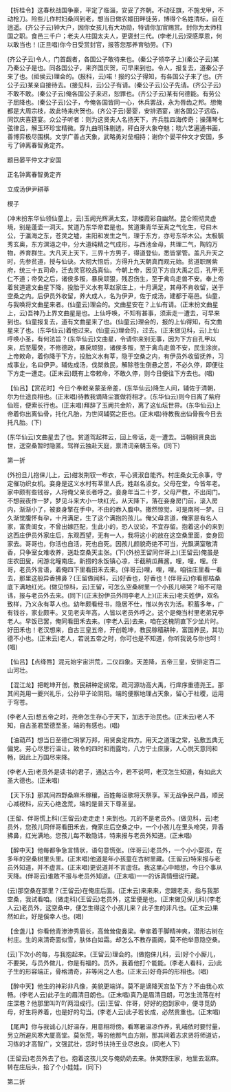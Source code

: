 <!-- { "loadSidebar": true } -->
【折桂令】这春秋战国争豪，平定了临淄，安妥了齐朝。不动征旗，不施戈甲，不动枪刀。险些儿作村妇桑间到老，想当日做农姬田畔徒劳，博得个名姓清标，自在逍遥。(齐公子云)钟大户，因你女孩儿有大功勋，特请你加官赐赏。封你为太师柱国之职。食邑三千户；老夫人柱国太夫人，更褒封三代。(孛老儿云)深感厚恩，何以敢当也！(正旦唱)你今日受赏封官，报答您那养育劬劳。(下)

(齐公子云)令人，门首觑者，各国公子敢待来也。(秦公子领卒子上)(秦公子云)某乃秦公子是也。同各国公子，来齐国庆贺，可早来到也。令人，报复去，道秦公子来了也。(祗侯云)理会的。(报科，云)喏！报的公子得知，有各国公子来了也。(齐公子云)某亲自接待去。(接见科，云)公子有请。(秦公子云)公子先请。(齐公子云)不敢不敢。(秦公子云)俺各国公子来迟，恕罪也。(齐公子云)某有何德能。有劳公子屈降也。(秦公子云)公子，今俺各国皆同一心，休兵罢战，永为唇齿之邦。想俺都是大周宗枝，故此特来庆贺也。(齐公子云)晏婴，安排酒宴，谢各国公子远临，同饮庆喜筵宴。众公子听者：则为这贤夫人名扬天下，齐兵胜四海传奇；操蒲琴七弦律吕，解玉环珍宝精微。穿九曲明珠剔透，秤白牙大象夺魅；晓六艺遍通书画，善博弈极尽围棋。文学广善占天象，武略勇对垒相持；谢你个晏平仲文才安国，多亏了钟离春智勇定齐。

题目晏平仲文才安国

正名钟离春智勇定齐
　




立成汤伊尹耕莘

楔子

(冲末扮东华仙领仙童上，云)玉阙光辉满太玄，琼楼霞彩自幽然。昆仑照彻灵虚境，别是蓬壶一洞天。贫道乃东华帝君是也。贫道秉青华至真之气化生，号曰木公，于瀛海之东，苍灵之墟，主阳和发生之气，理于东方，亦号东华木公。太极毓秀玄奥，东方溟浥之中，分大道纯精之气成形，与西池金母，共理二气，陶钧万物，养育群生。大凡天上天下，三界十方男子，得道登仙，悉皆掌管。盖凡升天之时，先参贫道，授与仙诀。大彻大悟后，方得升九天朝真而观元始。贫道职居紫府，统三十五司命，迁去灵官校品真仙。今朝上帝，因见下方自大禹之后，孔甲无仁不道；帝癸之后，诸侯多叛，暴戾顽狠，残忍伤生，至于禽鸟走兽不安。奉上帝着贫道遣文曲星下降，投胎于义水有莘赵家庄上，十月满足，其母不肯收留，送于空桑之内。后伊员外收留，养大成人，名为伊尹，佐于成汤，建都于亳邑。仙童，与我唤将文曲星来者。(仙童云)理会的。文曲星安在？上仙有请。(正末扮文曲星上，云)吾神乃上界文曲星是也。上仙呼唤，不知有甚事，须索走一遭去，可早来到也。仙童报复去，道有文曲星来了也。(仙童云)理会的，报的上仙得知，有文曲星来了也。(东华仙云)着他过来。(仙童云)理会的，过去。(正末做见科，云)上仙呼唤小圣，有何法旨？(东华仙云)文曲星，令请你来别无事，因为下方自孔甲以来，后至履癸，不修德政，暴戾顽狠，诸侯多叛，至于禽鸟走兽不安，民生涂炭。上帝敕命，着你降于下方，投胎义水有莘，隐于空桑之内，有伊员外收留抚养，习成事业，名曰伊尹。辅佐成汤，伐桀救民，解除苍生倒悬之苦，不必久停，即便往下方走一遭走。(正末云)既有上帝敕命，不敢久停，则今日便往下方去也。(唱)

【仙吕】【赏花时】今日个奉敕亲蒙圣帝差，(东华仙云)降生人间，辅佐于清朝，尔为仕途良相也。(正末唱)待教我谪降尘寰做将相才。(东华仙云)则今日离了紫府仙班，便索长行也。(正末唱)拜辞了玉阙共金阶，离了这仙坛世界。(东华仙云)上帝着你出离仙骨，托化凡胎，为世间辅弼之臣也。(正末唱)待教我出仙骨我今日去托凡胎。(下)

(东华仙云)文曲星去了也。贫道驾起祥云，回上帝话，走一遭去。当朝纲贤良出世，送空桑暂时隐匿。驾祥云独赴天庭，禀清词亲朝玉帝。(同下)


第一折

(外扮旦儿抱俫儿上，云)绀发荆钗一布衣，平心贤淑自能齐。村庄桑女无余事，守定催功织女机。妾身是这义水村有莘里人氏，姓赵名淑女。父母在堂，今皆年老。家中颇有些钱谷，人将俺父亲长者呼之。妾身年当二十岁，父母严教，不出闺门。不想我夜作一梦，梦见斗来大小一块红光，从天降下，落在妾身房门前，滚入房内，渐渐小了，被妾身擎在手中，不由的吞入腹中。撒然惊觉，可是南柯一梦。日久渐觉腹怀有孕，十月满足，生了这个满抱的孩儿。俺父母言道，俺家是有名人家，富贵闺女，不曾出嫁匹配，生此小的，恐人议论，不宜存留。抱着这小的来到这西庄伊员外家庄后，东观西望，无有一人，我将这小的放在这空桑里面，妾身回家去。哥哥也，你活也自活，死也自死。因孩儿颜貌奇绝不可当，光飘满室敬清香，只争室女难收养，送赴空桑天主张。(下)(外扮王留同伴哥上)(王留云)俺虽是庄农田叟，闲游北疃南庄。新捞的永饭镇心凉，半截稍瓜蘸酱。哩，哩，哩。伴哥，老员外言语，着俺四下里看田禾去来。(伴哥云)哩，哩，哩。咱往庄里看一看去，那里这般异香拂鼻？(王留做闻科，云)好香也，好香也！(伴哥云)你看那枯桑底下满地红光。(做见惊科，云)王留，可怎么空桑树里一个小孩儿啼哭？咱不可隐讳，报与老员外去来。(同下)(正末扮伊员外同李老人上)(正末云)老夫姓伊，双名致样，乃义永有莘人也。幼年颇看经书，隐居不仕，惟以务农为活。积蓄多年，广有钱谷，家业颇丰。又见老夫年高，人皆以老员外呼之。这个是俺当村里老弟兄李老人。早饭已罢，俺同看田禾去来。(李老人云)去来，咱在这槐阴直下少坐片时。好田禾也！老汉想来，自古三皇五帝，开创乾坤，教民稼穑耕种，富国养民，其功德不小也。(正末云)老人，若说五帝之时，你可也是不知道，你听我说与你也呵！(唱)

【仙吕】【点绛唇】混元始宇宙洪荒，二仪四象。天差降，五帝三皇，安排定百二山河壮。

【混江龙】把乾坤开创，教民耕种定纲常。疏河源功高大禹，行庠序重德尧王。那其间尧用一夔兴礼乐，公孙甲子论阴阳。端的便察地理占天象，留心于社稷，运用于穹苍。

(李老人云)想五帝之时，尧帝怎生存心于天下，加志于治民也。(正末云)老人不知，自古圣君至德至圣，端的有感也。(唱)

【油葫芦】想当日至德仁明掌万邦，用贤良定四方。用天之道理之常，弘敷五典无偏党。劳心尽思行温让，致令的四时和雨露均，八方宁士庶康，人心悦天意同和畅，因此上万国尽来降。

(李老人云)老员外是读书的君子，通达古今，若不说呵，老汉怎生知道，有如此大圣大德也。(正末唱)

【天下乐】那其间四野桑麻禾稼穰，百姓每讴歌将天祭享。军无战争民户昌，顺民心减税科，应天心绝逸荒，端的是普天下尊圣皇。

(王留、伴哥慌上科)(王留云)走走走！来到也。兀的不是老员外。(做见科，云)老员外，您孩儿同伴哥看田禾去，俺家庄后空桑之中，一个小孩儿在里头啼哭，异香拂鼻，红光满地。您孩儿每不敢隐讳，特来报与老员外知道。(正末唱)

【醉中天】他每都争急言情状，语句意慌张。(伴哥云)老员外，一个小小婴孩，在多年的空桑树里头里。(正末唱)他道是年小孩童在古树里藏。(王留云)特来报与老员外知道，并不虚言。(正末唱)更说道并不言虚诳。我这里心中暗想，今日个事从天降。(伴哥云)谁敢不报与老员外知道。(正末唱)一一的诉真情细说行藏。

(云)那空桑在那里？(王留云)在俺庄后面。(正末云)来来来，您跟老夫，指与我那空桑，我试看咱。(做走科)(王留云)老员外，这里便是也。(正末做见保儿科)(李老人云)老员外，这空桑中，便怎生得这个小孩儿来？此子生的非凡也。(正末云)果然如此，好是傒幸人也。(唱)

【金盏儿】你看他青渗渗秀眉长，高耸耸俊鼻梁。拳挛着手脚精神爽，潜形古树在村庄。生的来清奇面似雪，肤体白如霜。却怎么不教存画阁，莫不他举意隐空桑。

(云)下次小的每，与我抱起来。(王留云)理会的。(做抱俫儿科，云)好个小厮儿，不要哭，与员外做儿，你是有福的。员外，我着他打个能能。(李老人看科，云)此子生的形容端正，骨格清奇，非等闲之人也。(正末云)好奇异的形相也。(唱)

【醉中天】他生的神彩非凡像，美貌更端详。莫不是谪降天宫坠下方？不由我心欢畅。(李老人云)此子生的眉清目朗也。(正末唱)真乃是眉清目朗，可怎生流落在村庄深巷？他那里叫吖吖两泪成行。(云)王留、伴哥，好好的抱到家中，便寻觅奶母，好生将养着，也是好的勾当。(李老人云)此子若长成，必然贵重也。(正末唱)

【尾声】你与我诚心儿好温存，用意相将傍。看寒暑温凉作养，乳哺依时要忖量，另立所避风寒大厦高堂。莫张荒，等的他那气血方刚，那其间着志求贤将师道访，习练的才高智广，文强武壮，恁时节扶持王业尽忠良。(同老人下)

(王留云)老员外去了也。抱着这孩儿交与俺奶奶去来。休笑野庄家，地里去沤麻。转在庄后头，拾了个小娃娃。(同下)


第二折

